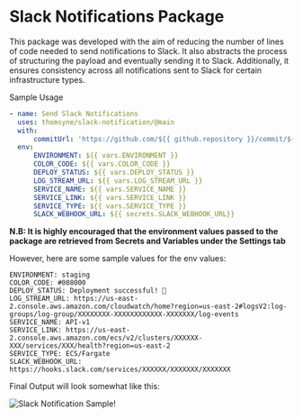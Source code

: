 # Slack Notifications Package

This package was developed with the aim of reducing the number of lines of code needed to send notifications to Slack.
It also abstracts the process of structuring the payload and eventually sending it to Slack. Additionally, it ensures consistency across all notifications sent to Slack for certain infrastructure types.

Sample Usage

```yaml
- name: Send Slack Notifications
  uses: thomsyne/slack-notification/@main
  with:
      commitUrl: 'https://github.com/${{ github.repository }}/commit/${{ github.sha }}'
  env:
      ENVIRONMENT: ${{ vars.ENVIRONMENT }}
      COLOR_CODE: ${{ vars.COLOR_CODE }}
      DEPLOY_STATUS: ${{ vars.DEPLOY_STATUS }}
      LOG_STREAM_URL: ${{ vars.LOG_STREAM_URL }}
      SERVICE_NAME: ${{ vars.SERVICE_NAME }}
      SERVICE_LINK: ${{ vars.SERVICE_LINK }}
      SERVICE_TYPE: ${{ vars.SERVICE_TYPE }}
      SLACK_WEBHOOK_URL: ${{ secrets.SLACK_WEBHOOK_URL}}
```

**N.B: It is highly encouraged that the environment values passed to the package are retrieved from Secrets and Variables under the Settings tab**

However, here are some sample values for the env values:

```ENVIRONMENT: staging```  
```COLOR_CODE: #008000```  
```DEPLOY_STATUS: Deployment successful! 🚀```  
```LOG_STREAM_URL: https://us-east-2.console.aws.amazon.com/cloudwatch/home?region=us-east-2#logsV2:log-groups/log-group/XXXXXXXX-XXXXXXXXXXXX-XXXXXXX/log-events```  
```SERVICE_NAME: API-v1```  
```SERVICE_LINK: https://us-east-2.console.aws.amazon.com/ecs/v2/clusters/XXXXXX-XXX/services/XXX/health?region=us-east-2```  
```SERVICE_TYPE: ECS/Fargate```  
```SLACK_WEBHOOK_URL: https://hooks.slack.com/services/XXXXXX/XXXXXXX/XXXXXXX```  

Final Output will look somewhat like this:

![Slack Notification Sample!](/img/slack-notification.png "Slack Notification")